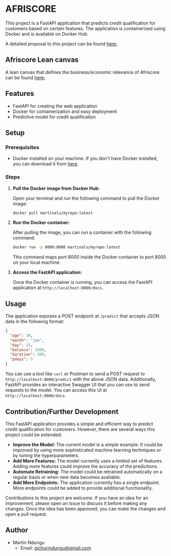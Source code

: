 # AFRISCORE
This project is a FastAPI application that predicts credit qualification for customers based on certain features. The application is containerized using Docker and is available on Docker Hub.

A detailed proposal to this project can be found [here;](https://docs.google.com/document/d/1XpOUKyt2DH6wQ9Pfeq8w31DLfAjhRlRRcslEcjtVSMM/edit?usp=sharing)

## Afriscore Lean canvas
A lean canvas that defines the business/economic relevance of Afriscore can be found [here;](https://docs.google.com/presentation/d/1CuriQnHya5FZHXnSRDSemWuFRwSQiF11ElNvd3cSdUw/edit?usp=sharing)


## Features

- FastAPI for creating the web application
- Docker for containerization and easy deployment
- Predictive model for credit qualification

## Setup

### Prerequisites

- Docker installed on your machine. If you don't have Docker installed, you can download it from [here](https://www.docker.com/products/docker-desktop).

### Steps

1. **Pull the Docker image from Docker Hub:**

   Open your terminal and run the following command to pull the Docker image:

   ```bash
   docker pull martinalu/myrepo:latest
   ```

2. **Run the Docker container:**

   After pulling the image, you can run a container with the following command:

   ```bash
   docker run -p 8000:8000 martinalu/myrepo:latest
   ```

   This command maps port 8000 inside the Docker container to port 8000 on your local machine.

3. **Access the FastAPI application:**

   Once the Docker container is running, you can access the FastAPI application at `http://localhost:8000/docs`.

## Usage

The application exposes a POST endpoint at `/predict` that accepts JSON data in the following format:

```json
{
  "age": 30,
  "month": "jan",
  "day": 15,
  "balance": 2000,
  "duration": 300,
  "pdays": 5
}
```

You can use a tool like `curl` or Postman to send a POST request to `http://localhost:8000/predict` with the above JSON data. Additionally, FastAPI provides an interactive Swagger UI that you can use to send requests to the model. You can access this UI at `http://localhost:8000/docs`.

## Contribution/Further Development

This FastAPI application provides a simple and efficient way to predict credit qualification for customers. However, there are several ways this project could be extended:

- **Improve the Model:** The current model is a simple example. It could be improved by using more sophisticated machine learning techniques or by tuning the hyperparameters.
- **Add More Features:** The model currently uses a limited set of features. Adding more features could improve the accuracy of the predictions.
- **Automate Retraining:** The model could be retrained automatically on a regular basis or when new data becomes available.
- **Add More Endpoints:** The application currently has a single endpoint. More endpoints could be added to provide additional functionality.

Contributions to this project are welcome. If you have an idea for an improvement, please open an issue to discuss it before making any changes. Once the idea has been approved, you can make the changes and open a pull request.

## Author

- Martin Ndungu
  - Email: gichurindungu@gmail.com